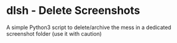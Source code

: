 # dlsh - Delete Screenshots  

A simple Python3 script to delete/archive the mess in a dedicated screenshot folder (use it with caution)  





